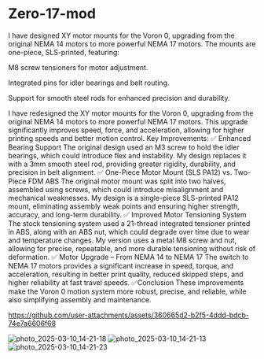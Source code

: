 # Zero-17-mod

I have designed XY motor mounts for the Voron 0, upgrading from the original 
NEMA 14 motors to more powerful NEMA 17 motors.
The mounts are one-piece, SLS-printed, featuring:

M8 screw tensioners for motor adjustment.

Integrated pins for idler bearings and belt routing.

Support for smooth steel rods for enhanced precision and durability.

I have redesigned the XY motor mounts for the Voron 0, upgrading from the original NEMA 14 motors to more powerful NEMA 17 motors. 
This upgrade significantly improves speed, force, and acceleration, allowing for higher printing speeds and better motion control.
Key Improvements:
✅ Enhanced Bearing Support
    The original design used an M3 screw to hold the idler bearings, which could introduce flex and instability.
    My design replaces it with a 3mm smooth steel rod, providing greater rigidity, durability, and precision in belt alignment.
✅ One-Piece Motor Mount (SLS PA12) vs. Two-Piece FDM ABS
    The original motor mount was split into two halves, assembled using screws, which could introduce misalignment and mechanical weaknesses.
    My design is a single-piece SLS-printed PA12 mount, eliminating assembly weak points and ensuring higher strength, accuracy, and long-term durability.
✅ Improved Motor Tensioning System
    The stock tensioning system used a 21-thread integrated tensioner printed in ABS, along with an ABS nut, which could degrade over time due to wear and temperature changes.
    My version uses a metal M8 screw and nut, allowing for precise, repeatable, and more durable tensioning without risk of deformation.
✅ Motor Upgrade – From NEMA 14 to NEMA 17
   The switch to NEMA 17 motors provides a significant increase in speed, torque, and acceleration, resulting in better print quality,
   reduced skipped steps, and higher reliability at fast travel speeds.
✅Conclusion
   These improvements make the Voron 0 motion system more robust, precise, and reliable, while also simplifying assembly and maintenance.





https://github.com/user-attachments/assets/360665d2-b2f5-4ddd-bdcb-74e7a6606f68

![photo_2025-03-10_14-21-18](https://github.com/user-attachments/assets/348f0119-7fae-4e0d-914d-9af77f5ddbdd)
![photo_2025-03-10_14-21-13](https://github.com/user-attachments/assets/c06b5191-21f7-45fc-b092-9fb874ac2ad8)
![photo_2025-03-10_14-21-23](https://github.com/user-attachments/assets/0af0a4a3-5ab7-428a-a84d-a61c6a07a485)
